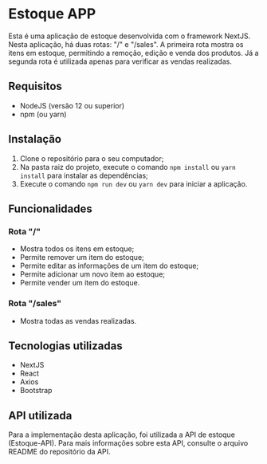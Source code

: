 # Estoque APP

Esta é uma aplicação de estoque desenvolvida com o framework NextJS. Nesta aplicação, há duas rotas: "/" e "/sales". A primeira rota mostra os itens em estoque, permitindo a remoção, edição e venda dos produtos. Já a segunda rota é utilizada apenas para verificar as vendas realizadas.

## Requisitos

- NodeJS (versão 12 ou superior)
- npm (ou yarn)

## Instalação

1. Clone o repositório para o seu computador;
2. Na pasta raiz do projeto, execute o comando `npm install` ou `yarn install` para instalar as dependências;
4. Execute o comando `npm run dev` ou `yarn dev` para iniciar a aplicação.

## Funcionalidades

### Rota "/"

- Mostra todos os itens em estoque;
- Permite remover um item do estoque;
- Permite editar as informações de um item do estoque;
- Permite adicionar um novo item ao estoque;
- Permite vender um item do estoque.

### Rota "/sales"

- Mostra todas as vendas realizadas.

## Tecnologias utilizadas

- NextJS
- React
- Axios
- Bootstrap

## API utilizada

Para a implementação desta aplicação, foi utilizada a API de estoque (Estoque-API). Para mais informações sobre esta API, consulte o arquivo README do repositório da API.

